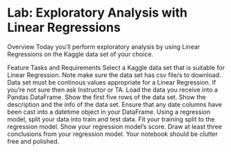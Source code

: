 # Lab: Exploratory Analysis with Linear Regressions
Overview
Today you’ll perform exploratory analysis by using Linear Regressions on the Kaggle data set of your choice.

Feature Tasks and Requirements
Select a Kaggle data set that is suitable for Linear Regression.
Note make sure the data set has csv file/s to download.
Data set must be continous values appropriate for a Linear Regression. If you’re not sure then ask Instructor or TA.
Load the data you receive into a Pandas DataFrame.
Show the first five rows of the data set.
Show the description and the info of the data set.
Ensure that any date columns have been cast into a datetime object in your DataFrame.
Using a regression model, split your data into train and test data.
Fit your training split to the regression model.
Show your regression model’s score.
Draw at least three conclusions from your regression model.
Your notebook should be clutter free and polished.